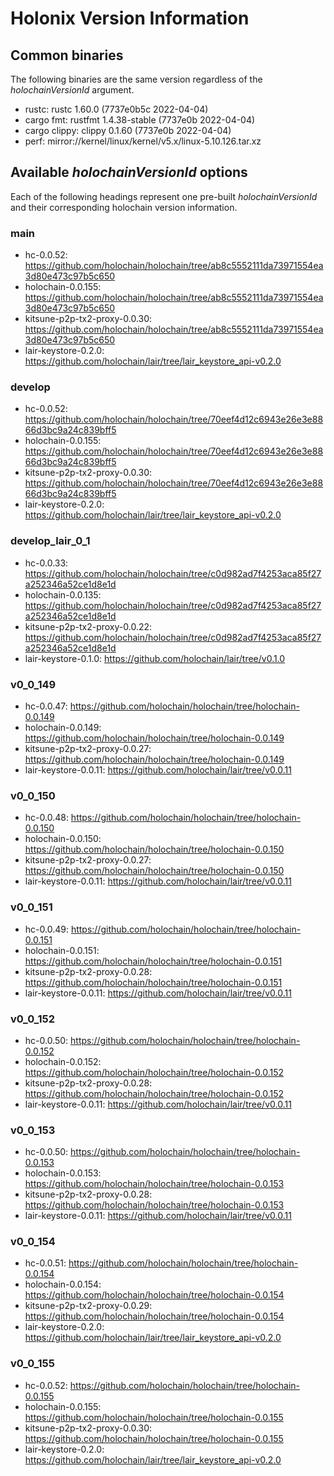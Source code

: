 # Holonix Version Information

## Common binaries
The following binaries are the same version regardless of the _holochainVersionId_ argument.

- rustc: rustc 1.60.0 (7737e0b5c 2022-04-04)
- cargo fmt: rustfmt 1.4.38-stable (7737e0b 2022-04-04)
- cargo clippy: clippy 0.1.60 (7737e0b 2022-04-04)
- perf: mirror://kernel/linux/kernel/v5.x/linux-5.10.126.tar.xz

## Available _holochainVersionId_ options
Each of the following headings represent one pre-built _holochainVersionId_ and their corresponding holochain version information.

### main
- hc-0.0.52: https://github.com/holochain/holochain/tree/ab8c5552111da73971554ea3d80e473c97b5c650
- holochain-0.0.155: https://github.com/holochain/holochain/tree/ab8c5552111da73971554ea3d80e473c97b5c650
- kitsune-p2p-tx2-proxy-0.0.30: https://github.com/holochain/holochain/tree/ab8c5552111da73971554ea3d80e473c97b5c650
- lair-keystore-0.2.0: https://github.com/holochain/lair/tree/lair_keystore_api-v0.2.0

### develop
- hc-0.0.52: https://github.com/holochain/holochain/tree/70eef4d12c6943e26e3e8866d3bc9a24c839bff5
- holochain-0.0.155: https://github.com/holochain/holochain/tree/70eef4d12c6943e26e3e8866d3bc9a24c839bff5
- kitsune-p2p-tx2-proxy-0.0.30: https://github.com/holochain/holochain/tree/70eef4d12c6943e26e3e8866d3bc9a24c839bff5
- lair-keystore-0.2.0: https://github.com/holochain/lair/tree/lair_keystore_api-v0.2.0

### develop_lair_0_1
- hc-0.0.33: https://github.com/holochain/holochain/tree/c0d982ad7f4253aca85f27a252346a52ce1d8e1d
- holochain-0.0.135: https://github.com/holochain/holochain/tree/c0d982ad7f4253aca85f27a252346a52ce1d8e1d
- kitsune-p2p-tx2-proxy-0.0.22: https://github.com/holochain/holochain/tree/c0d982ad7f4253aca85f27a252346a52ce1d8e1d
- lair-keystore-0.1.0: https://github.com/holochain/lair/tree/v0.1.0

### v0_0_149
- hc-0.0.47: https://github.com/holochain/holochain/tree/holochain-0.0.149
- holochain-0.0.149: https://github.com/holochain/holochain/tree/holochain-0.0.149
- kitsune-p2p-tx2-proxy-0.0.27: https://github.com/holochain/holochain/tree/holochain-0.0.149
- lair-keystore-0.0.11: https://github.com/holochain/lair/tree/v0.0.11

### v0_0_150
- hc-0.0.48: https://github.com/holochain/holochain/tree/holochain-0.0.150
- holochain-0.0.150: https://github.com/holochain/holochain/tree/holochain-0.0.150
- kitsune-p2p-tx2-proxy-0.0.27: https://github.com/holochain/holochain/tree/holochain-0.0.150
- lair-keystore-0.0.11: https://github.com/holochain/lair/tree/v0.0.11

### v0_0_151
- hc-0.0.49: https://github.com/holochain/holochain/tree/holochain-0.0.151
- holochain-0.0.151: https://github.com/holochain/holochain/tree/holochain-0.0.151
- kitsune-p2p-tx2-proxy-0.0.28: https://github.com/holochain/holochain/tree/holochain-0.0.151
- lair-keystore-0.0.11: https://github.com/holochain/lair/tree/v0.0.11

### v0_0_152
- hc-0.0.50: https://github.com/holochain/holochain/tree/holochain-0.0.152
- holochain-0.0.152: https://github.com/holochain/holochain/tree/holochain-0.0.152
- kitsune-p2p-tx2-proxy-0.0.28: https://github.com/holochain/holochain/tree/holochain-0.0.152
- lair-keystore-0.0.11: https://github.com/holochain/lair/tree/v0.0.11

### v0_0_153
- hc-0.0.50: https://github.com/holochain/holochain/tree/holochain-0.0.153
- holochain-0.0.153: https://github.com/holochain/holochain/tree/holochain-0.0.153
- kitsune-p2p-tx2-proxy-0.0.28: https://github.com/holochain/holochain/tree/holochain-0.0.153
- lair-keystore-0.0.11: https://github.com/holochain/lair/tree/v0.0.11

### v0_0_154
- hc-0.0.51: https://github.com/holochain/holochain/tree/holochain-0.0.154
- holochain-0.0.154: https://github.com/holochain/holochain/tree/holochain-0.0.154
- kitsune-p2p-tx2-proxy-0.0.29: https://github.com/holochain/holochain/tree/holochain-0.0.154
- lair-keystore-0.2.0: https://github.com/holochain/lair/tree/lair_keystore_api-v0.2.0

### v0_0_155
- hc-0.0.52: https://github.com/holochain/holochain/tree/holochain-0.0.155
- holochain-0.0.155: https://github.com/holochain/holochain/tree/holochain-0.0.155
- kitsune-p2p-tx2-proxy-0.0.30: https://github.com/holochain/holochain/tree/holochain-0.0.155
- lair-keystore-0.2.0: https://github.com/holochain/lair/tree/lair_keystore_api-v0.2.0
